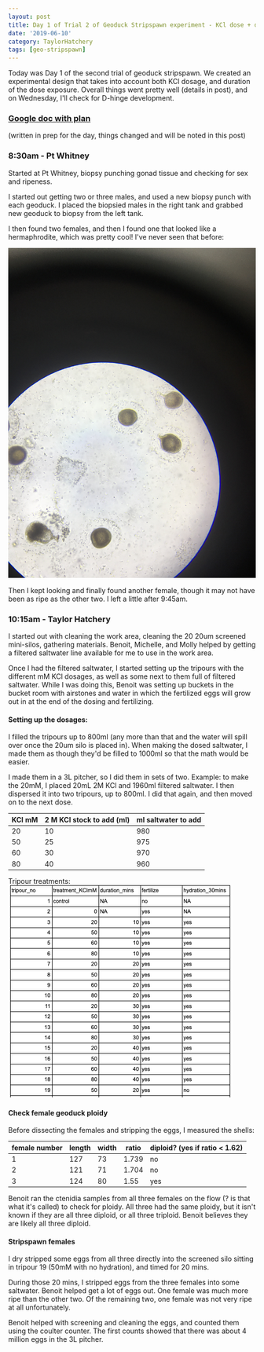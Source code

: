 ```yaml
---
layout: post
title: Day 1 of Trial 2 of Geoduck Stripspawn experiment - KCl dose + duration
date: '2019-06-10'
category: TaylorHatchery
tags: [geo-stripspawn]
---
```

Today was Day 1 of the second trial of geoduck stripspawn. We created an experimental design that takes into account both KCl dosage, and duration of the dose exposure. Overall things went pretty well (details in post), and on Wednesday, I'll check for D-hinge development. 

### [Google doc with plan](https://docs.google.com/document/d/1LFqSM13SukdZ1ehv35L4L_e80DN7SRW33MGhNY6NzKA/edit)     
(written in prep for the day, things changed and will be noted in this post)

### 8:30am - Pt Whitney
Started at Pt Whitney, biopsy punching gonad tissue and checking for sex and ripeness.

I started out getting two or three males, and used a new biopsy punch with each geoduck. I placed the biopsied males in the right tank and grabbed new geoduck to biopsy from the left tank.

I then found two females, and then I found one that looked like a hermaphrodite, which was pretty cool! I've never seen that before:      

![img](../notebook-images/061019-round2-stripspawn-pics/hermaphrodite.JPG)

Then I kept looking and finally found another female, though it may not have been as ripe as the other two. I left a little after 9:45am. 

### 10:15am - Taylor Hatchery
I started out with cleaning the work area, cleaning the 20 20um screened mini-silos, gathering materials. Benoit, Michelle, and Molly helped by getting a filtered saltwater line available for me to use in the work area. 

Once I had the filtered saltwater, I started setting up the tripours with the different mM KCl dosages, as well as some next to them full of filtered saltwater. While I was doing this, Benoit was setting up buckets in the bucket room with airstones and water in which the fertilized eggs will grow out in at the end of the dosing and fertilizing. 

#### Setting up the dosages:    
I filled the tripours up to 800ml (any more than that and the water will spill over once the 20um silo is placed in). When making the dosed saltwater, I made them as though they'd be filled to 1000ml so that the math would be easier. 

I made them in a 3L pitcher, so I did them in sets of two. Example: to make the 20mM, I placed 20mL 2M KCl and 1960ml filtered saltwater. I then dispersed it into two tripours, up to 800ml. I did that again, and then moved on to the next dose. 

| KCl mM | 2 M KCl stock to add (ml) | ml saltwater to add |
|--------|---------------------------|---------------------|
| 20     | 10                        | 980                 |
| 50     | 25                        | 975                 |
| 60     | 30                        | 970                 |
| 80     | 40                        | 960                 |

Tripour treatments:       
![img](../notebook-images/061019-round2-stripspawn-pics/tripour-amounts.png)

#### Check female geoduck ploidy
Before dissecting the females and stripping the eggs, I measured the shells:     

| female number | length | width | ratio | diploid? (yes if ratio < 1.62) |
|---------------|--------|-------|-------|--------------------------------|
| 1             | 127    | 73    | 1.739 | no                             |
| 2             | 121    | 71    | 1.704 | no                             |
| 3             | 124    | 80    | 1.55  | yes                            | 

Benoit ran the ctenidia samples from all three females on the flow (? is that what it's called) to check for ploidy. All three had the same ploidy, but it isn't known if they are all three diploid, or all three triploid. Benoit believes they are likely all three diploid. 

#### Stripspawn females
I dry stripped some eggs from all three directly into the screened silo sitting in tripour 19 (50mM with no hydration), and timed for 20 mins. 

During those 20 mins, I stripped eggs from the three females into some saltwater. Benoit helped get a lot of eggs out. One female was much more ripe than the other two. Of the remaining two, one female was not very ripe at all unfortunately. 

Benoit helped with screening and cleaning the eggs, and counted them using the coulter counter. The first counts showed that there was about 4 million eggs in the 3L pitcher. 
